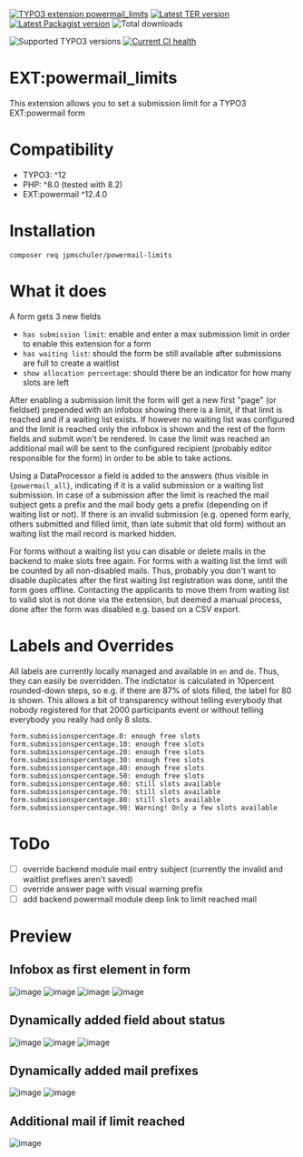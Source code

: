 
[![TYPO3 extension powermail_limits](https://shields.io/endpoint?label=EXT&url=https://typo3-badges.dev/badge/powermail_limits/extension/shields)](https://extensions.typo3.org/extension/powermail_limits)
[![Latest TER version](https://shields.io/endpoint?label=TER&url=https://typo3-badges.dev/badge/powermail_limits/version/shields)](https://extensions.typo3.org/extension/powermail_limits)
[![Latest Packagist version](https://shields.io/packagist/v/jpmschuler/powermail-limits?label=Packagist&logo=packagist&logoColor=white)](https://packagist.org/packages/jpmschuler/powermail-limits)
![Total downloads](https://typo3-badges.dev/badge/powermail_limits/downloads/shields.svg)

![Supported TYPO3 versions](https://shields.io/endpoint?label=typo3&url=https://typo3-badges.dev/badge/powermail/typo3/shields)
[![Current CI health](https://github.com/jpmschuler/TYPO3-powermail-limits/actions/workflows/ci.yml/badge.svg)](https://github.com/jpmschuler/TYPO3-powermail-limits/actions/workflows/ci.yml)


# EXT:powermail_limits

This extension allows you to set a submission limit for a TYPO3 EXT:powermail form

# Compatibility

- TYPO3: ^12
- PHP: ^8.0 (tested with 8.2)
- EXT:powermail ^12.4.0

# Installation

`composer req jpmschuler/powermail-limits`

# What it does

A form gets 3 new fields

- `has submission limit`: enable and enter a max submission limit in order to enable this extension for a form
- `has waiting list`: should the form be still available after submissions are full to create a waitlist
- `show allocation percentage`: should there be an indicator for how many slots are left

After enabling a submission limit the form will get a new first "page" (or fieldset) prepended with an infobox showing
there is a limit, if that limit is reached and if a waiting list exists.
If however no waiting list was configured and the limit is reached only the infobox is shown and the rest of the form
fields and submit won't be rendered.
In case the limit was reached an additional mail will be sent to the configured recipient (probably editor responsible
for the form) in order to be able to take actions.

Using a DataProcessor a field is added to the answers (thus visible in `{powermail_all}`, indicating if it is a valid
submission or a waiting list submission.
In case of a submission after the limit is reached the mail subject gets a prefix and the mail body gets a prefix
(depending on if waiting list or not). If there is an invalid submission (e.g. opened form early, others submitted and
filled limit, than late submit that old form) without an waiting list the mail record is marked hidden.

For forms without a waiting list you can disable or delete mails in the backend to make slots free again.
For forms with a waiting list the limit will be counted by all non-disabled mails. Thus, probably you don't want to
disable duplicates after the first waiting list registration was done, until the form goes offline. Contacting the
applicants to move them from waiting list to valid slot is not done via the extension, but deemed a manual
process, done after the form was disabled e.g. based on a CSV export.

# Labels and Overrides

All labels are currently locally managed and available in `en` and `de`. Thus, they can easily be overridden.
The indictator is calculated in 10percent rounded-down steps, so e.g. if there are 87% of slots filled, the label for 80
is shown. This allows a bit of transparency without telling everybody that nobody registered for that 2000 participants
event or without telling everybody you really had only 8 slots.

```
form.submissionspercentage.0: enough free slots
form.submissionspercentage.10: enough free slots
form.submissionspercentage.20: enough free slots
form.submissionspercentage.30: enough free slots
form.submissionspercentage.40: enough free slots
form.submissionspercentage.50: enough free slots
form.submissionspercentage.60: still slots available
form.submissionspercentage.70: still slots available
form.submissionspercentage.80: still slots available
form.submissionspercentage.90: Warning! Only a few slots available
```

# ToDo

- [ ] override backend module mail entry subject (currently the invalid and waitlist prefixes aren't saved)
- [ ] override answer page with visual warning prefix
- [ ] add backend powermail module deep link to limit reached mail

# Preview

## Infobox as first element in form

![image](./Resources/Private/Images/valid-form-0percentWithWait.png)
![image](./Resources/Private/Images/valid-form-90percent.png)
![image](./Resources/Private/Images/waitlist-form.png)
![image](./Resources/Private/Images/invalid-form.png)

## Dynamically added field about status

![image](./Resources/Private/Images/valid-answer.png)
![image](./Resources/Private/Images/waitlist-answer.png)
![image](./Resources/Private/Images/invalid-answer.png)

## Dynamically added mail prefixes

![image](./Resources/Private/Images/waitlist-mail.png)
![image](./Resources/Private/Images/invalid-mail.png)

## Additional mail if limit reached

![image](./Resources/Private/Images/limitfull-mail.png)
